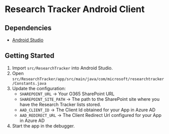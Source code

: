Research Tracker Android Client
===============================

## Dependencies

-   [Android Studio](https://developer.android.com/sdk/installing/studio.html)

## Getting Started

1. Import `src/ResearchTracker` into Android Studio.
2. Open `src/ResearchTracker/app/src/main/java/com/microsoft/researchtracker/Constants.java`
3. Update the configuration:
    -   `SHAREPOINT_URL` -> Your O365 SharePoint URL
    -   `SHAREPOINT_SITE_PATH` -> The path to the SharePoint site where you have
        the Research Tracker lists stored.
    -   `AAD_CLIENT_ID` -> The Client Id obtained for your App in Azure AD
    -   `AAD_REDIRECT_URL` -> The Client Redirect Url configured for your App in
        Azure AD
4. Start the app in the debugger.